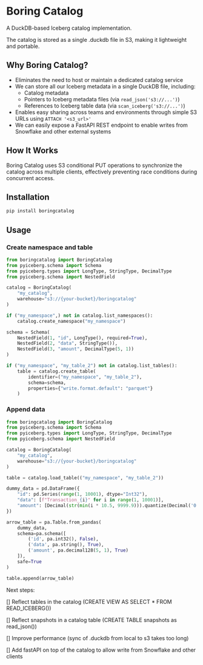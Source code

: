 # Boring Catalog

A DuckDB-based Iceberg catalog implementation.

The catalog is stored as a single .duckdb file in S3, making it lightweight and portable.

## Why Boring Catalog?
- Eliminates the need to host or maintain a dedicated catalog service
- We can store all our Iceberg metadata in a single DuckDB file, including:
  - Catalog metadata
  - Pointers to Iceberg metadata files (via `read_json('s3://...')`)
  - References to Iceberg table data (via `scan_iceberg('s3://...')`)
- Enables easy sharing across teams and environments through simple S3 URLs using `ATTACH '<s3_url>'`
- We can easily expose a FastAPI REST endpoint to enable writes from Snowflake and other external systems

## How It Works

Boring Catalog uses S3 conditional PUT operations to synchronize the catalog across multiple clients, effectively preventing race conditions during concurrent access.

## Installation

```bash
pip install boringcatalog
```

## Usage

### Create namespace and table

```python
from boringcatalog import BoringCatalog
from pyiceberg.schema import Schema
from pyiceberg.types import LongType, StringType, DecimalType
from pyiceberg.schema import NestedField

catalog = BoringCatalog(
    "my_catalog",
    warehouse="s3://{your-bucket}/boringcatalog"
)

if ("my_namespace",) not in catalog.list_namespaces():
    catalog.create_namespace("my_namespace")

schema = Schema(
    NestedField(1, "id", LongType(), required=True),
    NestedField(2, "data", StringType()),
    NestedField(3, "amount", DecimalType(5, 1))
)

if ("my_namespace", "my_table_2") not in catalog.list_tables():
    table = catalog.create_table(
        identifier=("my_namespace", "my_table_2"),
        schema=schema,
        properties={"write.format.default": "parquet"}
    )
```


### Append data

```python
from boringcatalog import BoringCatalog
from pyiceberg.schema import Schema
from pyiceberg.types import LongType, StringType, DecimalType
from pyiceberg.schema import NestedField

catalog = BoringCatalog(
    "my_catalog",
    warehouse="s3://{your-bucket}/boringcatalog"
)

table = catalog.load_table(("my_namespace", "my_table_2"))

dummy_data = pd.DataFrame({
    "id": pd.Series(range(1, 10001), dtype="Int32"), 
    "data": [f"Transaction_{i}" for i in range(1, 10001)],
    "amount": [Decimal(str(min(i * 10.5, 9999.9))).quantize(Decimal('0.1')) for i in range(1, 10001)]   
})

arrow_table = pa.Table.from_pandas(
    dummy_data,
    schema=pa.schema([
        ('id', pa.int32(), False), 
        ('data', pa.string(), True),
        ('amount', pa.decimal128(5, 1), True) 
    ]),
    safe=True
)

table.append(arrow_table)
```

Next steps:

[] Reflect tables in the catalog (CREATE VIEW AS SELECT * FROM READ_ICEBERG())

[] Reflect snapshots in a catalog table (CREATE TABLE snapshots as read_json())

[] Improve performance (sync of .duckdb from local to s3 takes too long)

[] Add fastAPI on top of the catalog to allow write from Snowflake and other clients
